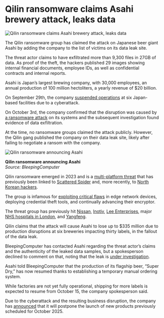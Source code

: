 # Qilin ransomware claims Asahi brewery attack, leaks data

![Qilin ransomware claims Asahi brewery attack, leaks data](https://www.bleepstatic.com/content/hl-images/2025/10/03/Asahi-headpic.jpg)

The Qilin ransomware group has claimed the attack on Japanese beer giant Asahi by adding the company to the list of victims on its data leak site.

The threat actor claims to have exfiltrated more than 9,300 files in 27GB of data. As proof of the theft, the hackers published 29 images showing internal financial documents, employee IDs, as well as confidential contracts and internal reports.

Asahi is Japan’s largest brewing company, with 30,000 employees, an annual production of 100 million hectoliters, a yearly revenue of $20 billion.

On September 29th, the company [suspended operations](https://www.bleepingcomputer.com/news/security/japans-largest-brewer-suspends-operations-due-to-cyberattack/) at six Japan-based facilities due to a cyberattack.

On October 3rd, the company confirmed that the disruption was caused by [a ransomware attack](https://www.bleepingcomputer.com/news/security/japanese-beer-giant-asahi-confirms-ransomware-attack/) on its systems and the subsequent investigation found evidence of data exfiltration.

At the time, no ransomware groups claimed the attack publicly. However, the Qilin gang published the company on their data leak site, likely after failing to negotiate a ransom with the company.

![Qilin ransomware announcing Asahi](https://www.bleepstatic.com/images/news/u/1220909/2025/October/qilin.jpg)

**Qilin ransomware announcing Asahi**  
_Source: BleepingComputer_

Qilin ransomware emerged in 2023 and is a [multi-platform threat](https://www.bleepingcomputer.com/news/security/linux-version-of-qilin-ransomware-focuses-on-vmware-esxi/) that has previously been linked to [Scattered Spider](https://www.bleepingcomputer.com/news/security/microsoft-links-scattered-spider-hackers-to-qilin-ransomware-attacks/) and, more recently, to [North Korean hackers](https://www.bleepingcomputer.com/news/security/microsoft-north-korean-hackers-now-deploying-qilin-ransomware/).

The group is infamous for [exploiting critical flaws](https://www.bleepingcomputer.com/news/security/critical-fortinet-flaws-now-exploited-in-qilin-ransomware-attacks/) in edge network devices, deploying credential theft tools, and continually advancing their encryptor.

The threat group has previously hit [Nissan](https://www.bleepingcomputer.com/news/security/nissan-confirms-design-studio-data-breach-claimed-by-qilin-ransomware/), [Inotiv](https://www.bleepingcomputer.com/news/security/pharma-firm-inotiv-says-ransomware-attack-impacted-operations/), [Lee Enterprises](https://www.bleepingcomputer.com/news/security/qilin-ransomware-claims-attack-at-lee-enterprises-leaks-stolen-data/), major [NHS hospitals in London](https://www.bleepingcomputer.com/news/security/qilin-ransomware-gang-linked-to-attack-on-london-hospitals/), and [Yangfeng](https://www.bleepingcomputer.com/news/security/qilin-ransomware-claims-attack-on-automotive-giant-yanfeng/).

Qilin claims that the attack will cause Asahi to lose up to $335 million due to production disruptions at six breweries impacting thirty labels, in the fallout of the data leak.

BleepingComputer has contacted Asahi regarding the threat actor’s claims and the authenticity of the leaked data samples, but a spokesperson declined to comment on that, noting that the leak is [under investigation](https://www.asahigroup-holdings.com/newsroom/detail/20251008-0101.html).

Asahi told BleepingComputer that the production of its flagship beer, “Super Dry,” has now resumed thanks to establishing a temporary manual ordering system.

While factories are not yet fully operational, shipping for more labels is expected to resume from October 15, the company spokesperson said.

Due to the cyberattack and the resulting business disruption, the company has [announced](https://www.asahibeer.co.jp/news/2025/1006.html) that it will postpone the launch of new products previously scheduled for October 2025.